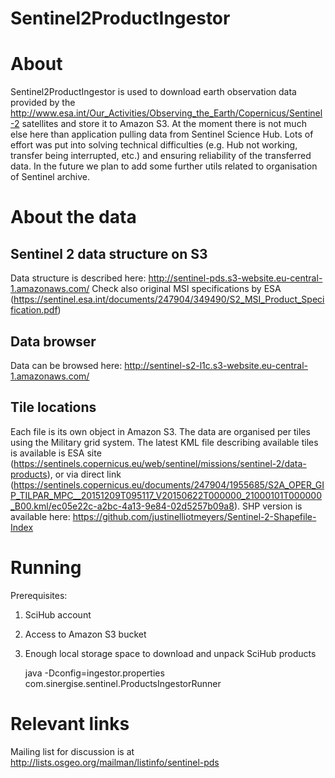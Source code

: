 Sentinel2ProductIngestor
================

# About 
Sentinel2ProductIngestor is used to download earth observation data provided by the http://www.esa.int/Our_Activities/Observing_the_Earth/Copernicus/Sentinel-2 satellites and store it to Amazon S3.
At the moment there is not much else here than application pulling data from Sentinel Science Hub. Lots of effort was put into solving technical difficulties (e.g. Hub not working, transfer being interrupted, etc.) and ensuring reliability of the transferred data. 
In the future we plan to add some further utils related to organisation of Sentinel archive.


# About the data
## Sentinel 2 data structure on S3
Data structure is described here: http://sentinel-pds.s3-website.eu-central-1.amazonaws.com/
Check also original MSI specifications by ESA (https://sentinel.esa.int/documents/247904/349490/S2_MSI_Product_Specification.pdf)

## Data browser
Data can be browsed here: http://sentinel-s2-l1c.s3-website.eu-central-1.amazonaws.com/

## Tile locations
Each file is its own object in Amazon S3. The data are organised per tiles using the Military grid system. The latest KML file describing available tiles is available is ESA site (https://sentinels.copernicus.eu/web/sentinel/missions/sentinel-2/data-products), or via direct link (https://sentinels.copernicus.eu/documents/247904/1955685/S2A_OPER_GIP_TILPAR_MPC__20151209T095117_V20150622T000000_21000101T000000_B00.kml/ec05e22c-a2bc-4a13-9e84-02d5257b09a8). SHP version is available here: https://github.com/justinelliotmeyers/Sentinel-2-Shapefile-Index


# Running

Prerequisites:
1. SciHub account
2. Access to Amazon S3 bucket
3. Enough local storage space to download and unpack SciHub products

	java -Dconfig=ingestor.properties com.sinergise.sentinel.ProductsIngestorRunner


# Relevant links
Mailing list for discussion is at http://lists.osgeo.org/mailman/listinfo/sentinel-pds
